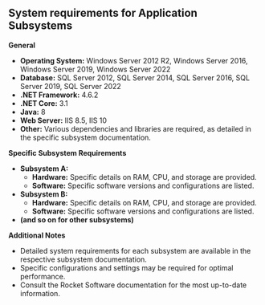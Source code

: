 ## System requirements for Application Subsystems

**General**

*   **Operating System:** Windows Server 2012 R2, Windows Server 2016, Windows Server 2019, Windows Server 2022
*   **Database:** SQL Server 2012, SQL Server 2014, SQL Server 2016, SQL Server 2019, SQL Server 2022
*   **.NET Framework:** 4.6.2
*   **.NET Core:** 3.1
*   **Java:** 8
*   **Web Server:** IIS 8.5, IIS 10
*   **Other:**  Various dependencies and libraries are required, as detailed in the specific subsystem documentation.

**Specific Subsystem Requirements**

*   **Subsystem A:**
    *   **Hardware:**  Specific details on RAM, CPU, and storage are provided.
    *   **Software:**  Specific software versions and configurations are listed.
*   **Subsystem B:**
    *   **Hardware:**  Specific details on RAM, CPU, and storage are provided.
    *   **Software:**  Specific software versions and configurations are listed.
*   **(and so on for other subsystems)**

**Additional Notes**

*   Detailed system requirements for each subsystem are available in the respective subsystem documentation.
*   Specific configurations and settings may be required for optimal performance.
*   Consult the Rocket Software documentation for the most up-to-date information.
